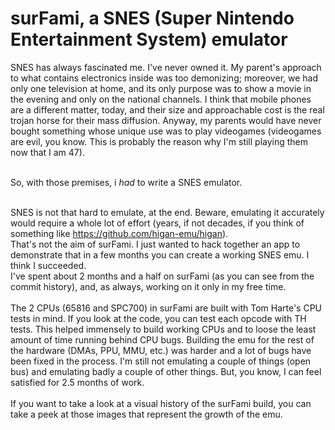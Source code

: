 # surFami, a SNES (Super Nintendo Entertainment System) emulator

SNES has always fascinated me. I've never owned it. My parent's approach to what contains electronics inside was too demonizing; moreover, we had only one television at home, and its only purpose was to show a movie in the evening and only on the national channels. I think that mobile phones are a different matter, today, and their size and approachable cost is the real trojan horse for their mass diffusion. Anyway, my parents would have never bought something whose unique use was to play videogames (videogames are evil, you know. This is probably the reason why I'm still playing them now that I am 47).<br/><br/>

So, with those premises, i *had* to write a SNES emulator.<br/><br/>

SNES is not that hard to emulate, at the end. Beware, emulating it accurately would require a whole lot of effort (years, if not decades, if you think of something like https://github.com/higan-emu/higan).<br/>
That's not the aim of surFami. I just wanted to hack together an app to demonstrate that in a few months you can create a working SNES emu. I think I succeeded.<br/>
I've spent about 2 months and a half on surFami (as you can see from the commit history), and, as always, working on it only in my free time.
<br/><br/>
The 2 CPUs (65816 and SPC700) in surFami are built with Tom Harte's CPU tests in mind. If you look at the code, you can test each opcode with TH tests. This helped immensely to build working CPUs and to loose the least amount of time running behind CPU bugs. Building the emu for the rest of the hardware (DMAs, PPU, MMU, etc.) was harder and a lot of bugs have been fixed in the process. I'm still not emulating a couple of things (open bus) and emulating badly a couple of other things. But, you know, I can feel satisfied for 2.5 months of work.
<br/><br/>
If you want to take a look at a visual history of the surFami build, you can take a peek at those images that represent the growth of the emu.
<br/><br/>
